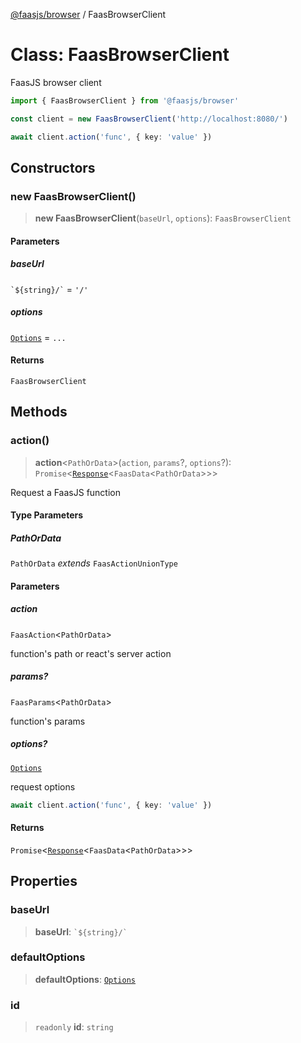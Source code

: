 [@faasjs/browser](../README.md) / FaasBrowserClient

# Class: FaasBrowserClient

FaasJS browser client

```ts
import { FaasBrowserClient } from '@faasjs/browser'

const client = new FaasBrowserClient('http://localhost:8080/')

await client.action('func', { key: 'value' })
```

## Constructors

### new FaasBrowserClient()

> **new FaasBrowserClient**(`baseUrl`, `options`): `FaasBrowserClient`

#### Parameters

##### baseUrl

`` `${string}/` `` = `'/'`

##### options

[`Options`](../type-aliases/Options.md) = `...`

#### Returns

`FaasBrowserClient`

## Methods

### action()

> **action**\<`PathOrData`\>(`action`, `params`?, `options`?): `Promise`\<[`Response`](Response.md)\<`FaasData`\<`PathOrData`\>\>\>

Request a FaasJS function

#### Type Parameters

##### PathOrData

`PathOrData` *extends* `FaasActionUnionType`

#### Parameters

##### action

`FaasAction`\<`PathOrData`\>

function's path or react's server action

##### params?

`FaasParams`\<`PathOrData`\>

function's params

##### options?

[`Options`](../type-aliases/Options.md)

request options
```ts
await client.action('func', { key: 'value' })
```

#### Returns

`Promise`\<[`Response`](Response.md)\<`FaasData`\<`PathOrData`\>\>\>

## Properties

### baseUrl

> **baseUrl**: `` `${string}/` ``

### defaultOptions

> **defaultOptions**: [`Options`](../type-aliases/Options.md)

### id

> `readonly` **id**: `string`
